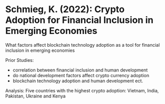 # Schmieg, K. (2022): Crypto Adoption for Financial Inclusion in Emerging Economies
 
What factors affect blockchain technology adoption as a tool for financial inclusion in emerging economies 

Prior Studies: 
- correlation between financial inclusion and human development 
- do national development factors affect crypto currency adoption
- blockchain technology adoption and human development 
ect. 

Analysis: 
Five countries with the highest crypto adoption: Vietnam, India, Pakistan, Ukraine and Kenya 
